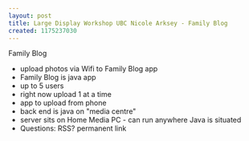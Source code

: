 ```yaml
---
layout: post
title: Large Display Workshop UBC Nicole Arksey - Family Blog
created: 1175237030
---
```

<p> Family Blog </p><ul> <li>upload photos via Wifi to Family  Blog app</li> <li>Family Blog is java app</li> <li>up to 5 users</li> <li>right now upload 1 at a time</li> <li>app to upload from phone</li> <li>back end is java on &quot;media centre&quot;</li> <li>server sits on Home Media PC - can run anywhere Java is situated</li> <li>Questions: RSS? permanent link</li> </ul>
